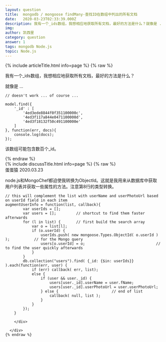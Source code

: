 ```yaml
---
layout: question
title:  mongodb / mongoose findMany-查找ID在数组中列出的所有文档
date:   2020-03-23T02:33:39.000Z
description: 我有一个_ids数组，我想相应地获取所有文档，最好的方法是什么？就像是 ...// doesn't work ... of course ......
img: 
author: 凯西里
category: question
answer: 1
tags: mongodb Node.js
topic: Node.js
---
```

<div class="article-root">
  <div class="article">
    {% include articleTitle.html info=page %}
    {% raw %}
    <div class="article-content"><p><font style="vertical-align: inherit;"><font style="vertical-align: inherit;">我有一个_ids数组，我想相应地获取所有文档，最好的方法是什么？</font></font></p>

<p><font style="vertical-align: inherit;"><font style="vertical-align: inherit;">就像是 ...</font></font></p>

<pre><code>// doesn't work ... of course ...<font></font>
<font></font>
model.find({<font></font>
    '_id' : [<font></font>
        '4ed3ede8844f0f351100000c',<font></font>
        '4ed3f117a844e0471100000d', <font></font>
        '4ed3f18132f50c491100000e'<font></font>
    ]<font></font>
}, function(err, docs){<font></font>
    console.log(docs);<font></font>
});<font></font>
</code></pre>

<p><font style="vertical-align: inherit;"><font style="vertical-align: inherit;">该数组可能包含数百个_id。</font></font></p></div>
    {% endraw %}
  </div>

  <div class="discuss-wrapper">
    {% include discussTitle.html info=page %}
    {% raw %}
    <div class="discuss-item">
        <div class="discuss-parent">
          <div class="discuss-meta">
            <span class="discuss-user">蛋蛋猿</span>
            <span class="discuss-time">2020.03.23</span>
          </div>
          <div class="discuss-comment"><p><font style="vertical-align: inherit;"><font style="vertical-align: inherit;">node.js和MongoChef都迫使我转换为ObjectId。</font><font style="vertical-align: inherit;">这就是我用来从数据库中获取用户列表并获取一些属性的方法。</font><font style="vertical-align: inherit;">注意第8行的类型转换。</font></font></p>

<pre><code>// this will complement the list with userName and userPhotoUrl based on userId field in each item<font></font>
augmentUserInfo = function(list, callback){<font></font>
        var userIds = [];<font></font>
        var users = [];         // shortcut to find them faster afterwards<font></font>
        for (l in list) {       // first build the search array<font></font>
            var o = list[l];<font></font>
            if (o.userId) {<font></font>
                userIds.push( new mongoose.Types.ObjectId( o.userId ) );           // for the Mongo query<font></font>
                users[o.userId] = o;                                // to find the user quickly afterwards<font></font>
            }<font></font>
        }<font></font>
        db.collection("users").find( {_id: {$in: userIds}} ).each(function(err, user) {<font></font>
            if (err) callback( err, list);<font></font>
            else {<font></font>
                if (user &amp;&amp; user._id) {<font></font>
                    users[user._id].userName = user.fName;<font></font>
                    users[user._id].userPhotoUrl = user.userPhotoUrl;<font></font>
                } else {                        // end of list<font></font>
                    callback( null, list );<font></font>
                }<font></font>
            }<font></font>
        });<font></font>
    }<font></font>
</code></pre></div>
        </div>
        
      </div>
    {% endraw %}
  </div>
<div>
